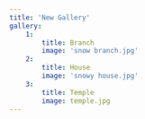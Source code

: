 ```yaml
---
title: 'New Gallery'
gallery:
    1:
        title: Branch
        image: 'snow branch.jpg'
    2:
        title: House
        image: 'snowy house.jpg'
    3:
        title: Temple
        image: temple.jpg
---
```



